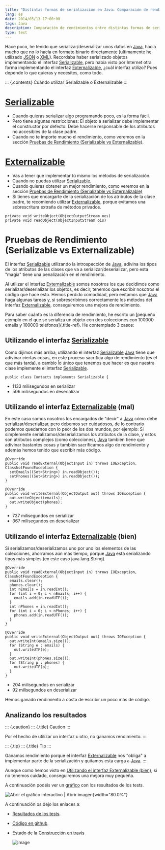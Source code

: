 ```yaml
---
title: "Distintas formas de serialización en Java: Comparación de rendimiento"
lang: es
date: 2014/05/13 17:00:00
tags: Java
description: Comparación de rendimientos entre distintas formas de serialización en Java
type: text
---
```


Hace poco, he tenido que serializar/deserializar unos datos en
[Java](https://www.java.com/), hacía mucho que no lo hacía en formato
binario directamente (ultimamente he utilizado
[JSON](https://www.json.org/) o
[XML](https://en.wikipedia.org/wiki/XML)). Recordaba haber serializado
objetos implementando el interfaz
[Serializable](https://docs.oracle.com/javase/7/docs/api/java/io/Serializable.html),
pero había visto por Internet otra forma implementando el interfaz
[Externalizable](https://docs.oracle.com/javase/7/docs/api/java/io/Externalizable.html),
¿cuál interfaz utilizo? Pues depende lo que quieras y necesites, como
todo.

::: {.contents}
Cuándo utilizar Serializable o Externalizable
:::

[Serializable](https://docs.oracle.com/javase/7/docs/api/java/io/Serializable.html)
===================================================================================

-   Cuando quieras serializar algo programando poco, es la forma fácil.
-   Pero tiene algunas restricciones: El objeto a serializar debe
    implementar el constructor por defecto. Debe hacerse responsable de
    los atributos no accesibles de la clase padre.
-   Cuando no te importe mucho el rendimiento, como veremos en la
    sección [Pruebas de Rendimiento (Serializable vs
    Externalizable)](#pruebas-de-rendimiento-serializable-vs-externalizable).

[Externalizable](https://docs.oracle.com/javase/7/docs/api/java/io/Externalizable.html)
=======================================================================================

-   Vas a tener que implementar tú mismo los métodos de serialización.
-   Cuando no puedas utilizar
    [Serializable](https://docs.oracle.com/javase/7/docs/api/java/io/Serializable.html).
-   Cuando quieras obtener un mejor rendimiento, como veremos en la
    sección [Pruebas de Rendimiento (Serializable vs
    Externalizable)](#pruebas-de-rendimiento-serializable-vs-externalizable)
-   Si tienes que encargarte de la serialización de los atributos de la
    clase padre, te recomiendo utilizar
    [Externalizable](https://docs.oracle.com/javase/7/docs/api/java/io/Externalizable.html),
    porque evitamos una sobrescritura extraña de métodos privados.

``` {.java}
private void writeObject(ObjectOutputStream oos)
private void readObject(ObjectInputStream ois)
```

Pruebas de Rendimiento (Serializable vs Externalizable)
=======================================================

El interfaz
[Serializable](https://docs.oracle.com/javase/7/docs/api/java/io/Serializable.html)
utilizando la introspección de [Java](https://www.java.com/), adivina
los tipos de los atributos de las clases que va a
serializar/deserializar, pero esta \"magia\" tiene una penalización en
el rendimiento.

Al utilizar el interfaz
[Externalizable](https://docs.oracle.com/javase/7/docs/api/java/io/Externalizable.html)
somos nosotros los que decidimos como serializar/deserializar los
objetos, es decir, tenemos que escribir nosotros el código que hace
esto. Hemos perdido comodidad, pero evitamos que
[Java](https://www.java.com/) haga algunas tareas y, si sobrescribimos
correctamente los métodos del interfaz
[Externalizable](https://docs.oracle.com/javase/7/docs/api/java/io/Externalizable.html),
conseguiremos una mejora de rendimiento.

Para saber cuánto es la diferencia de rendimiento, he escrito un
[pequeño ejemplo en el que se serializa un objeto con dos colecciones
con 100000 emails y 100000 teléfonos]{.title-ref}. He contemplado 3
casos:

Utilizando el interfaz [Serializable](https://docs.oracle.com/javase/7/docs/api/java/io/Serializable.html)
----------------------------------------------------------------------------------------------------------

Como dijimos más arriba, utilizando el interfaz
[Serializable](https://docs.oracle.com/javase/7/docs/api/java/io/Serializable.html)
[Java](https://www.java.com/) tiene que adivinar ciertas cosas, en este
proceso sacrifica algo de rendimiento (es el que más tarda), a cambio ĺo
único que tenemos que hacer es que nuestra clase implemente el interfaz
[Serializable](https://docs.oracle.com/javase/7/docs/api/java/io/Serializable.html).

``` {.java}
public class Contacts implements Serializable {
```

-   1133 milisegundos en serializar
-   506 milisegundos en deserializar

Utilizando el interfaz [Externalizable](https://docs.oracle.com/javase/7/docs/api/java/io/Externalizable.html) (mal)
--------------------------------------------------------------------------------------------------------------------

En este caso somos nosotros los encargados de \"decir\" a
[Java](https://www.java.com/) cómo debe serializar/deserializar, pero
debemos ser cuidadosos, de lo contrario podemos quedarnos con lo peor de
los dos mundos, por ejemplo: Si simplemente serializamos/deserializamos
los atributos de la clase, y estos son atributos complejos (como
colecciones), [Java](https://www.java.com/) también tiene que adivinar
bastantes cosas y también sacrificamos algo de rendimiento y además
hemos tenido que escribir más código.

``` {.java}
@Override
public void readExternal(ObjectInput in) throws IOException, ClassNotFoundException {
  setEmails((Set<String>) in.readObject());
  setPhones((Set<String>) in.readObject());
}

@Override
public void writeExternal(ObjectOutput out) throws IOException {
  out.writeObject(emails);
  out.writeObject(phones);
}
```

-   737 milisegundos en serializar
-   367 milisegundos en deserializar

Utilizando el interfaz [Externalizable](https://docs.oracle.com/javase/7/docs/api/java/io/Externalizable.html) (bien)
---------------------------------------------------------------------------------------------------------------------

Si serializamos/deserializamos uno por uno los elementos de las
colecciones, ahorramos aún más tiempo, porque
[Java](https://www.java.com/) está serializando tipos más simples (en
este caso java.lang.String).

``` {.java}
@Override
public void readExternal(ObjectInput in) throws IOException, ClassNotFoundException {
  emails.clear();
  phones.clear();
  int nEmails = in.readInt();
  for (int i = 0; i < nEmails; i++) {
    emails.add(in.readUTF());
  }
  int nPhones = in.readInt();
  for (int i = 0; i < nPhones; i++) {
    phones.add(in.readUTF());
  }
}

@Override
public void writeExternal(ObjectOutput out) throws IOException {
  out.writeInt(emails.size());
  for (String e : emails) {
    out.writeUTF(e);
  }
  out.writeInt(phones.size());
  for (String p : phones) {
    out.writeUTF(p);
  }
}
```

-   204 milisegundos en serializar
-   92 milisegundos en deserializar

Hemos ganado rendimiento a costa de escribir un poco más de código.

Analizando los resultados
-------------------------

::: {.caution}
::: {.title}
Caution
:::

Por el hecho de utilizar un interfaz u otro, no ganamos rendimiento.
:::

::: {.tip}
::: {.title}
Tip
:::

Ganamos rendimiento porque el interfaz
[Externalizable](https://docs.oracle.com/javase/7/docs/api/java/io/Externalizable.html)
nos \"obliga\" a implementar parte de la serialización y quitamos esta
carga a [Java](https://www.java.com/).
:::

Aunque como hemos visto en [Utilizando el interfaz Externalizable
(bien)](#utilizando-el-interfaz-externalizable-bien), si no tenemos
cuidado, conseguiremos una mejora muy pequeña.

A continuación podéis ver un
[gráfico](https://docs.google.com/spreadsheets/d/1V9p6shPMpSr7RcaTruXpj_0ZQUpVjMFdeh7AnObaBL8/gviz/chartiframe?oid=2110613848)
con los resultados de los tests.

![Abrir el
[gráfico](https://docs.google.com/spreadsheets/d/1V9p6shPMpSr7RcaTruXpj_0ZQUpVjMFdeh7AnObaBL8/gviz/chartiframe?oid=2110613848)
interactivo \| [Abrir
imagen](https://docs.google.com/spreadsheets/d/1V9p6shPMpSr7RcaTruXpj_0ZQUpVjMFdeh7AnObaBL8/embed/oimg?id=1V9p6shPMpSr7RcaTruXpj_0ZQUpVjMFdeh7AnObaBL8&oid=2110613848&zx=t87gu6ve3lan)](https://docs.google.com/spreadsheets/d/1V9p6shPMpSr7RcaTruXpj_0ZQUpVjMFdeh7AnObaBL8/embed/oimg?id=1V9p6shPMpSr7RcaTruXpj_0ZQUpVjMFdeh7AnObaBL8&oid=2110613848&zx=t87gu6ve3lan){width="80.0%"}

A continuación os dejo los enlaces a:

-   [Resultados de los
    tests](https://carlosvin.github.io/serializations-performance-java/reports/tests/classes/com.diky.contacts.SerializationTest.html).

-   [Código en
    github](https://github.com/carlosvin/serializations-performance-java/).

-   Estado de la [Construcción en
    travis](https://travis-ci.org/carlosvin/serializations-performance-java)

    ![image](https://travis-ci.org/carlosvin/serializations-performance-java.svg?branch=master)
